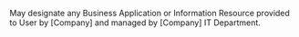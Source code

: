 May designate any Business Application or Information Resource provided to User by [Company] and managed by [Company] IT Department.